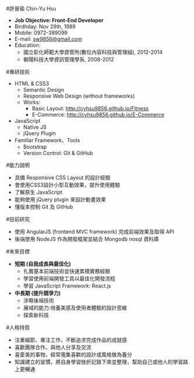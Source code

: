 #許晉瑜 Chin-Yu Hsu

- **Job Objective: Front-End Developer**
- Birdhday: Nov 29th, 1989
- Mobile: 0972-389099
- E-mail: sw9856@gmail.com
- Education: 
	- 國立彰化師範大學資管所(數位內容科技與管理組), 2012-2014
	- 朝陽科技大學資訊管理學系, 2008-2012

 
#專研技術

- HTML & CSS3
    - Semantic Design
	- Responsive Web Design (without frameworks)
    - Works:
        + Basic Layout: http://cyhsu9856.github.io/Fitness
        + E-Commerce: http://cyhsu9856.github.io/E-Commerce
- JavaScript
    - Native JS
	- jQuery Plugin
- Familiar Framework、Tools
    - Bootstrap
	- Version Control: Git & GitHub


#能力說明

- 具備 Responsive CSS Layout 的設計經驗
- 會使用CSS3設計小型互動效果，提升使用體驗
- 了解原生 JavaScript
- 能夠使用 jQuery plugin 來設計動畫效果
- 懂版本控制 Git 及 GitHub


#目前研究

- 使用 AngularJS (frontend MVC framework) 完成前端效果及取得 API
- 後端使用 NodeJS 作為開發框架並結合 Mongodb nosql 資料庫


#未來目標

- **短期 (自我成長與最佳化)**
	- 扎實基本前端技術並快速累積實務經驗
	- 學習使用前端開發工具以最佳化開發流程
	- 學習 JavaScript Framework: React.js
- **中長期 (提升競爭力)**
	- 涉略後端技術
	- 展域的能力:培養美感及使用者體驗的設計思維
    - 探索新科技

#人格特質

- 注重細節、專注工作，不斷追求完成作品的成就感
- 喜歡團隊合作，與他人分享及交流
- 喜愛美的事物，經常蒐集喜歡的設計或風格做為養分
- 知識建立的習慣，將自身學習挫折記錄下來並整理，幫助自己或他人的學習路上更暢通





